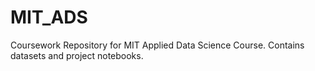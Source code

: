# MIT_ADS
Coursework Repository for MIT Applied Data Science Course.
Contains datasets and project notebooks.
